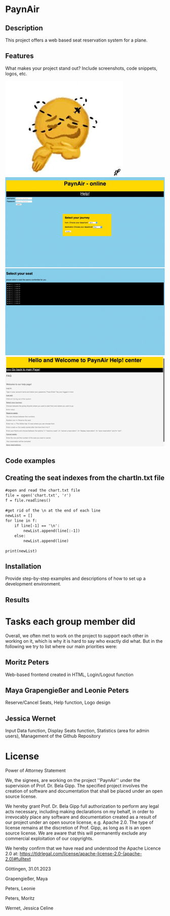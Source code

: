# PaynAir
## Description
This project offers a web based seat reservation system for a plane.
## Features
What makes your project stand out? Include screenshots, code snippets, logos, etc.

![Logo](https://github.com/JessicaW22/PaynAir/blob/main/project/screenshots/Logo.jpeg)
![Login Page](https://github.com/JessicaW22/PaynAir/blob/main/project/screenshots/Login%20page.jpeg)
![Seat Reservation](https://github.com/JessicaW22/PaynAir/blob/main/project/screenshots/Seat%20reservation.jpeg)
![Help Center](https://github.com/JessicaW22/PaynAir/blob/main/project/screenshots/PaynAir%20Help%20Center.jpeg)

## Code examples
## Creating the seat indexes from the chartIn.txt file
``` 
#open and read the chart.txt file
file = open('chart.txt', 'r')
f = file.readlines()

#get rid of the \n at the end of each line
newList = []
for line in f:
    if line[-1] == '\n':
        newList.append(line[:-1])
    else:
        newList.append(line)
    
print(newList)
```

## Installation
Provide step-by-step examples and descriptions of how to set up a development environment.
## Results 

# Tasks each group member did
Overall, we often met to work on the project to support each other in working on it, which is why it is hard to say who exactly did what. But in the following we try to list where our main priorities were:

## Moritz Peters
Web-based frontend created in HTML, Login/Logout function

## Maya Grapengießer and Leonie Peters
Reserve/Cancel Seats, Help function, Logo design

## Jessica Wernet
Input Data function, Display Seats function, Statistics (area for admin users), Management of the Github Repository

# License
Power of Attorney Statement

We, the signees, are working on the project ''PaynAir'' under the supervision of Prof. Dr. Bela Gipp. The specified project involves the creation of software and documentation that shall be placed under an open source license.

We hereby grant Prof. Dr. Bela Gipp full authorization to perform any legal acts necessary, including making declarations on my behalf, in order to irrevocably place any software and documentation created as a result of our project under an open source license, e.g. Apache 2.0. The type of license remains at the discretion of Prof. Gipp, as long as it is an open source license. We are aware that this will permanently exclude any commercial exploitation of our copyrights.

We hereby confirm that we have read and understood the Apache Licence 2.0 at: https://tldrlegal.com/license/apache-license-2.0-(apache-2.0)#fulltext

Göttingen, 31.01.2023

Grapengießer, Maya

Peters, Leonie

Peters, Moritz

Wernet, Jessica Celine

